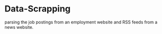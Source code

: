 # Data-Scrapping
parsing the job postings from an employment website and RSS feeds from a news website. 
